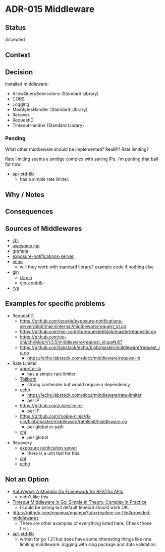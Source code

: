 # ADR-015 Middleware

## Status

Accepted

## Context



## Decision

Installed middleware:
- AllowQuerySemicolons (Standard Library)
- CORS
- Logging
- MaxBytesHandler (Standard Library)
- Recover
- RequestID
- TimeoutHandler (Standard Library)

### Pending

What other middleware should be implemented? RealIP? Rate limiting?

Rate limiting seems a smidge complex with saving IPs. I'm punting that ball for now.
- [api-std-lib](https://github.com/youngjun827/api-std-lib/blob/main/cmd/api/middleware.go)
  - has a simple rate limiter.

## Why / Notes



## Consequences



## Sources of Middlewares

- [chi](https://github.com/go-chi/chi?tab=readme-ov-file#middlewares)
- [awesome-go](https://github.com/avelino/awesome-go?tab=readme-ov-file#middlewares)
- [grafana](https://github.com/grafana/grafana/tree/main/pkg/middleware)
- [exposure-notifications-server](https://github.com/google/exposure-notifications-server/tree/main/internal/middleware)
- [echo](https://echo.labstack.com/docs/category/middleware)
  - will they work with standard library? example code if nothing else
- gin
  - [rk-gin](https://github.com/rookie-ninja/rk-gin)
  - [gin-contrib](https://github.com/gin-contrib)
- [rye](https://github.com/InVisionApp/rye)

## Examples for specific problems
- RequestID
  - https://github.com/google/exposure-notifications-server/blob/main/internal/middleware/request_id.go
  - https://github.com/gin-contrib/requestid/blob/master/requestid.go
  - https://github.com/go-chi/chi/blob/v1.5.5/middleware/request_id.go#L67
  - https://github.com/labstack/echo/blob/master/middleware/request_id.go
    - https://echo.labstack.com/docs/middleware/request-id
- Rate Limiter
  - [api-std-lib](https://github.com/youngjun827/api-std-lib/blob/main/cmd/api/middleware.go)
    - has a simple rate limiter.
  - [Tollboth](https://github.com/didip/tollbooth)
    - strong contender but would require a dependency.
  - [echo](https://github.com/labstack/echo/blob/master/middleware/rate_limiter.go)
    - https://echo.labstack.com/docs/middleware/rate-limiter
    - per IP
  - https://github.com/ulule/limiter
    - per IP
  - https://github.com/rookie-ninja/rk-gin/blob/master/middleware/ratelimit/middleware.go
    - per global or path
  - [chi](https://pkg.go.dev/github.com/go-chi/chi/middleware#Throttle)
    - per global
- Recovery
  - [exposure notificaiton server](https://github.com/google/exposure-notifications-server/blob/main/internal/middleware/recovery.go)
    - there is a unit test for this.
  - [chi](https://github.com/go-chi/chi/blob/v1.5.5/middleware/recoverer.go#L21)
  - [echo](https://echo.labstack.com/docs/middleware/recover)

## Not an Option
- [AutoVerse: A Modular Go Framework for RESTful APIs](https://github.com/Muga20/Go-Modular-Application)
  - didn't like this
- [Timeout Middleware in Go: Simple in Theory, Complex in Practice ](https://www.reddit.com/r/golang/comments/1jf1inr/timeout_middleware_in_go_simple_in_theory_complex/)
  - I could be wrong but default timeout should work OK.
- https://github.com/ngamux/ngamux?tab=readme-ov-file#provided-middlewares
  - There are other examples of everything listed here. Check those first.
- [api-std-lib](https://github.com/youngjun827/api-std-lib/blob/main/cmd/api/middleware.go)
  - writen for go 1.21 but does have some interesting things like rate limiting middleware. logging with slog package and data validation

